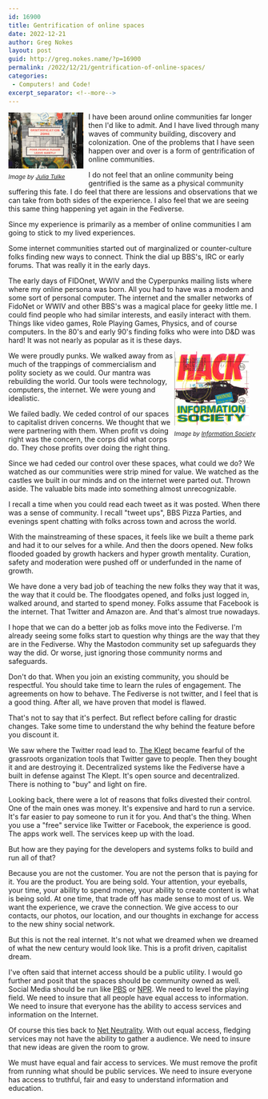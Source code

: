 ```yaml
---
id: 16900
title: Gentrification of online spaces
date: 2022-12-21
author: Greg Nokes
layout: post
guid: http://greg.nokes.name/?p=16900
permalink: /2022/12/21/gentrification-of-online-spaces/
categories:
 - Computers! and Code!
excerpt_separator: <!--more-->
---
```


<div style="float: left; padding: 0 10px 10px 0;"><img src="/binaries/2022/12/Gentrification.jpg" width="150" alt="Twitter 15 year badge"><br />
<sub><i>Image by <a href="https://www.flickr.com/photos/aestheticsofcrisis/24903353707">Julia Tulke</a></i></sub></div>

I have been around online communities far longer then I'd like to admit. And I have lived through many waves of community building, discovery and colonization. One of the problems that I have seen happen over and over is a form of gentrification of online communities.

I do not feel that an online community being gentrified is the same as a physical community suffering this fate. I do feel that there are lessions and observations that we can take from both sides of the experience. I also feel that we are seeing this same thing happening yet again in the Fediverse.

<!--more-->

Since my experience is primarily as a member of online communities I am going to stick to my lived experiences. 

Some internet communities started out of marginalized or counter-culture folks finding new ways to connect. Think the dial up BBS's, IRC or early forums. That was really it in the early days.

The early days of FIDOnet, WWIV and the Cyperpunks mailing lists where where my online persona was born. All you had to have was a modem and some sort of personal computer. The internet and the smaller networks of FidoNet or WWIV and other BBS's was a magical place for geeky little me. I could find people who had similar interests, and easily interact with them. Things like video games, Role Playing Games, Physics, and of course computers. In the 80's and early 90's finding folks who were into D&D was hard! It was not nearly as popular as it is these days.

<div style="float: right; padding: 0 10px 10px 0;"><img src="/binaries/2022/12/HkInsertFront.jpg" width="150" alt="Twitter 15 year badge"><br />
<sub><i>Image by <a href="https://www.insoc.org/DiscHk.html">Information Society</a></i></sub></div>

We were proudly punks. We walked away from as much of the trappings of commercialism and polity society as we could. Our mantra was rebuilding the world. Our tools were 
technology, computers, the internet. We were young and idealistic.

We failed badly. We ceded control of our spaces to capitalist driven concerns. We thought that we were partnering with them. When profit vs doing right was the concern, the corps did what corps do. They chose profits over doing the right thing. 

Since we had ceded our control over these spaces, what could we do? We watched as our communities were strip mined for value. We watched as the castles we built in our minds and on the internet were parted out. Thrown aside. The valuable bits made into something almost unrecognizable.

I recall a time when you could read each tweet as it was posted. When there was a sense of community. I recall "tweet ups", BBS Pizza Parties, and evenings spent chatting with folks across town and across the world.

With the mainstreaming of these spaces, it feels like we built a theme park and had it to our selves for a while. And then the doors opened. New folks flooded goaded by growth hackers and hyper growth mentality. Curation, safety and moderation were pushed off or underfunded in the name of growth.

We have done a very bad job of teaching the new folks they way that it was, the way that it could be. The floodgates opened, and folks just logged in, walked around, and started to spend money. Folks assume that Facebook is the internet. That Twitter and Amazon are. And that's almost true nowadays.

I hope that we can do a better job as folks move into the Fediverse. I'm already seeing some folks start to question why things are the way that they are in the Fediverse. Why the Mastodon community set up safeguards they way the did. Or worse, just ignoring those community norms and safeguards.

Don't do that. When you join an existing community, you should be respectful. You should take time to learn the rules of engagement. The agreements on how to behave. The Fediverse is not twitter, and I feel that is a good thing. After all, we have proven that model is flawed.

That's not to say that it's perfect. But reflect before calling for drastic changes. Take some time to understand the why behind the feature before you discount it.

We saw where the Twitter road lead to. [The Klept](https://doctorow.medium.com/jackpot-watch-e67f2d84194f) became fearful of the grassroots organization tools that Twitter gave to people. Then they bought it and are destroying it. Decentralized systems like the Fediverse have a built in defense against The Klept. It's open source and decentralized. There is nothing to "buy" and light on fire.

Looking back, there were a lot of reasons that folks divested their control. One of the main ones was money. It's expensive and hard to run a service. It's far easier to pay someone to run it for you. And that's the thing. When you use a "free" service like Twitter or Facebook, the experience is good. The apps work well. The services keep up with the load. 

But how are they paying for the developers and systems folks to build and run all of that?

Because you are not the customer. You are not the person that is paying for it. You are the product. You are being sold. Your attention, your eyeballs, your time, your ability to spend money, your ability to create content is what is being sold. At one time, that trade off has made sense to most of us. We want the experience, we crave the connection. We give access to our contacts, our photos, our location, and our thoughts in exchange for access to the new shiny social network.

But this is not the real internet. It's not what we dreamed when we dreamed of what the new century would look like. This is a profit driven, capitalist dream.

I've often said that internet access should be a public utility. I would go further and posit that the spaces should be community owned as well. Social Media should be run like [PBS](https://www.pbs.org/foundation/) or [NPR](https://www.npr.org/about/). We need to level the playing field. We need to insure that all people have equal access to information. We need to insure that everyone has the ability to access services and information on the Internet.

Of course this ties back to [Net Neutrality](https://en.wikipedia.org/wiki/Net_neutrality). With out equal access, fledging services may not have the ability to gather a audience. We need to insure that new ideas are given the room to grow.

We must have equal and fair access to services. We must remove the profit from running what should be public services. We need to insure everyone has access to truthful, fair and easy to understand information and education.